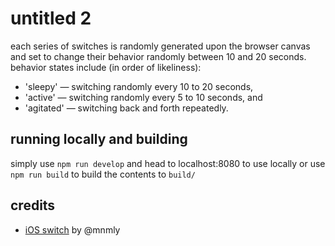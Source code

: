 # untitled 2

each series of switches is randomly generated upon the browser canvas and set to change their behavior randomly between 10 and 20 seconds. behavior states include (in order of likeliness):
- 'sleepy' — switching randomly every 10 to 20 seconds,
- 'active' — switching randomly every 5 to 10 seconds, and
- 'agitated' — switching back and forth repeatedly.

## running locally and building

simply use `npm run develop` and head to localhost:8080 to use locally or use `npm run build` to build the contents to `build/`

## credits
- [iOS switch](https://github.com/mnmly/ios7-switch) by @mnmly
